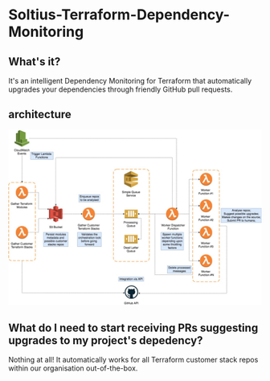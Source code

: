 # Soltius-Terraform-Dependency-Monitoring

## What's it?
It's an intelligent Dependency Monitoring for Terraform that automatically upgrades your dependencies through friendly GitHub pull requests.

## architecture
![Soltius-Terraform-Dependency-Monitoring](03-Assets/soltius-terraform-dependency-monitoring.jpg)

## What do I need to start receiving PRs suggesting upgrades to my project's depedency?
Nothing at all! It automatically works for all Terraform customer stack repos within our organisation out-of-the-box.
